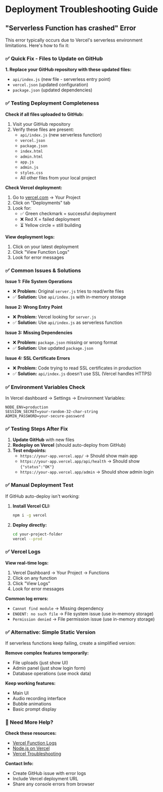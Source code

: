 # Deployment Troubleshooting Guide

## "Serverless Function has crashed" Error

This error typically occurs due to Vercel's serverless environment limitations. Here's how to fix it:

### ✅ Quick Fix - Files to Update on GitHub

**1. Replace your GitHub repository with these updated files:**

- `api/index.js` (new file - serverless entry point)
- `vercel.json` (updated configuration)
- `package.json` (updated dependencies)

### ✅ Testing Deployment Completeness

**Check if all files uploaded to GitHub:**

1. Visit your GitHub repository
2. Verify these files are present:
   - `api/index.js` (new serverless function)
   - `vercel.json` 
   - `package.json`
   - `index.html`
   - `admin.html`
   - `app.js`
   - `admin.js`
   - `styles.css`
   - All other files from your local project

**Check Vercel deployment:**

1. Go to [vercel.com](https://vercel.com) → Your Project
2. Click on "Deployments" tab
3. Look for:
   - ✅ Green checkmark = successful deployment
   - ❌ Red X = failed deployment
   - ⏳ Yellow circle = still building

**View deployment logs:**
1. Click on your latest deployment
2. Click "View Function Logs" 
3. Look for error messages

### ✅ Common Issues & Solutions

**Issue 1: File System Operations**
- ❌ **Problem:** Original `server.js` tries to read/write files
- ✅ **Solution:** Use `api/index.js` with in-memory storage

**Issue 2: Wrong Entry Point**
- ❌ **Problem:** Vercel looking for `server.js` 
- ✅ **Solution:** Use `api/index.js` as serverless function

**Issue 3: Missing Dependencies**
- ❌ **Problem:** `package.json` missing or wrong format
- ✅ **Solution:** Use updated `package.json`

**Issue 4: SSL Certificate Errors**
- ❌ **Problem:** Code trying to read SSL certificates in production
- ✅ **Solution:** `api/index.js` doesn't use SSL (Vercel handles HTTPS)

### ✅ Environment Variables Check

In Vercel dashboard → Settings → Environment Variables:

```
NODE_ENV=production
SESSION_SECRET=your-random-32-char-string
ADMIN_PASSWORD=your-secure-password
```

### ✅ Testing Steps After Fix

1. **Update GitHub** with new files
2. **Redeploy on Vercel** (should auto-deploy from GitHub)
3. **Test endpoints:**
   - `https://your-app.vercel.app/` → Should show main app
   - `https://your-app.vercel.app/api/health` → Should show `{"status":"OK"}`
   - `https://your-app.vercel.app/admin` → Should show admin login

### ✅ Manual Deployment Test

If GitHub auto-deploy isn't working:

1. **Install Vercel CLI:**
   ```bash
   npm i -g vercel
   ```

2. **Deploy directly:**
   ```bash
   cd your-project-folder
   vercel --prod
   ```

### ✅ Vercel Logs

**View real-time logs:**
1. Vercel Dashboard → Your Project → Functions
2. Click on any function 
3. Click "View Logs"
4. Look for error messages

**Common log errors:**
- `Cannot find module` → Missing dependency
- `ENOENT: no such file` → File system issue (use in-memory storage)
- `Permission denied` → File permission issue (use in-memory storage)

### ✅ Alternative: Simple Static Version

If serverless functions keep failing, create a simplified version:

**Remove complex features temporarily:**
- File uploads (just show UI)
- Admin panel (just show login form)
- Database operations (use mock data)

**Keep working features:**
- Main UI
- Audio recording interface
- Bubble animations
- Basic prompt display

### 🔧 Need More Help?

**Check these resources:**
- [Vercel Function Logs](https://vercel.com/docs/observability/runtime-logs)
- [Node.js on Vercel](https://vercel.com/docs/functions/serverless-functions/runtimes/node-js)
- [Vercel Troubleshooting](https://vercel.com/docs/troubleshooting)

**Contact Info:**
- Create GitHub issue with error logs
- Include Vercel deployment URL
- Share any console errors from browser